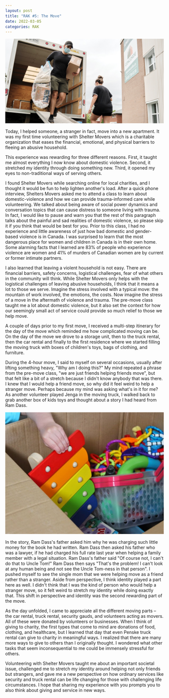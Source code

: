 ```yaml
---
layout: post
title: "RAK #5: The Move"
date: 2022-03-05
categories: RAK
---
```


![It was just like helping a friend move](/images/blog/rak/moving.jpeg)

Today, I helped someone, a stranger in fact, move into a new apartment. It was my first time volunteering with Shelter Movers which is a charitable organization that eases the financial, emotional, and physical barriers to fleeing an abusive household.

This experience was rewarding for three different reasons. First, it taught me almost everything I now know about domestic violence. Second, it stretched my identity through doing something new. Third, it opened my eyes to non-traditional ways of serving others.

I found Shelter Movers while searching online for local charities, and I thought it would be fun to help lighten another's load. After a quick phone interview, Shelters Movers asked me to attend a class to learn about domestic-violence and how we can provide trauma-informed care while volunteering. We talked about being aware of social power dynamics and conversation topics that can cause distress to someone living with trauma. In fact, I would like to pause and warn you that the rest of this paragraph talks about the painful and sad realities of domestic violence, so please skip it if you think that would be best for you. Prior to this class, I had no experience and little awareness of just how bad domestic and gender-based violence is in Canada. I was surprised to learn that the most dangerous place for women and children in Canada is in their own home. Some alarming facts that I learned are 83% of people who experience violence are women and 41% of murders of Canadian women are by current or former intimate partners.

I also learned that leaving a violent household is not easy. There are financial barriers, safety concerns, logistical challenges, fear of what others in the community will think. While Shelter Movers only helps with the logistical challenges of leaving abusive households, I think that it means a lot to those we serve. Imagine the stress involved with a typical move: the mountain of work involved, the emotions, the costs. Now imagine the stress of a move in the aftermath of violence and trauma. The pre-move class taught me a lot about domestic violence, but it also set the context for how our seemingly small act of service could provide so much relief to those we help move.

A couple of days prior to my first move, I received a multi-step itinerary for the day of the move which reminded me how complicated moving can be. On the day of the move we drove to a storage unit, then to the truck rental, then the car rental and finally to the first residence where we started filling the moving truck with boxes of children's toys, bags of clothing, and furniture.

During the 4-hour move, I said to myself on several occasions, usually after lifting something heavy, "Why am I doing this?" My mind repeated a phrase from the pre-move class, "we are just friends helping friends move", but that felt like a bit of a stretch because I didn't know anybody that was there. I knew that I would help a friend move, so why did it feel weird to help a stranger move. Perhaps because my mind was asking what's in it for me? As another volunteer played Jenga in the moving truck, I walked back to grab another box of kids toys and thought about a story I had heard from Ram Dass.

![Children's Toys](/images/blog/rak/toys.jpeg)

In the story, Ram Dass's father asked him why he was charging such little money for the book he had written. Ram Dass then asked his father who was a lawyer, if he had charged his full rate last year when helping a family member with a legal situation. Ram Dass's father said "Of course not, I can't do that to Uncle Tom!" Ram Dass then says "That's the problem! I can't look at any human being and not see the Uncle Tom-ness in that person". I pushed myself to see the single mom that we were helping move as a friend rather than a stranger. Aside from perspective, I think identity played a part here as well. I didn't think that I was the kind of person who would help a stranger move, so it felt weird to stretch my identity while doing exactly that. This shift in perspective and identity was the second rewarding part of the move.

As the day unfolded, I came to appreciate all the different moving parts – the car rental, truck rental, security gauds, and volunteers acting as movers. All of these were donated by volunteers or businesses. When I think of giving to charity, the first types that come to mind are donations of food, clothing, and healthcare, but I learned that day that even Penske truck rental can give to charity in meaningful ways. I realized that there are many more ways to give to others than I originally thought. I wondered what other tasks that seem inconsequential to me could be immensely stressful for others.

Volunteering with Shelter Movers taught me about an important societal issue, challenged me to stretch my identity around helping not only friends but strangers, and gave me a new perspective on how ordinary services like security and truck rental can be life changing for those with challenging life circumstances. I hope that sharing my experience with you prompts you to also think about giving and service in new ways.
